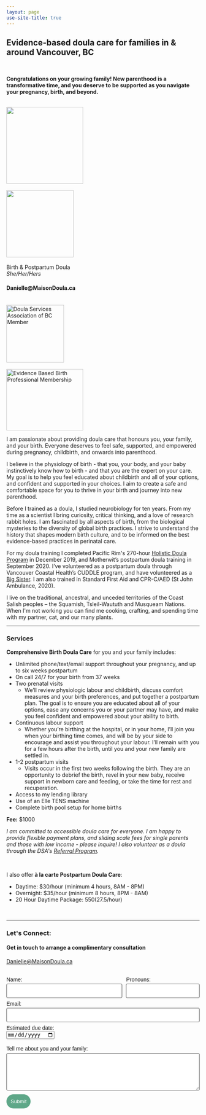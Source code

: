 ```yaml
---
layout: page
use-site-title: true
---
```

<div class="text-center">
  <h2>Evidence-based doula care for families in & around Vancouver, BC</h2><br>
  <p><b>Congratulations on your growing family! New parenthood is a transformative time, and you deserve to be supported as you navigate your pregnancy, birth, and beyond.</b></p><br>
</div>
<div class="row">
  <div class="col-md-4 col-md-offset-0 col-sm-4 col-sm-offset-0 col-xs-12 col-xs-offset-0 text-center">
    <img src="https://maisondoula.ca/img/face.jpg" width="200">
    <br><br><img src="https://maisondoula.ca/img/MDLogoName.svg" width="175">
    <br><br>Birth & Postpartum Doula
    <br><i>She/Her/Hers</i>
    <h4>Danielle@MaisonDoula.ca</h4>
    <br><a href="https://www.bcdoulas.org/"><img alt="Doula Services Association of BC Member" src="https://maisondoula.ca/img/DSABadge.png" width="150" height="150"></a>
    <br><br><a href="https://evidencebasedbirth.com/"><img alt="Evidence Based Birth Professional Membership" src="https://maisondoula.ca/img/EBBPro.png" width="200" height="160"></a>
  </div>
  <div class="col-md-8 col-md-offset-0 col-sm-8 col-sm-offset-0 col-xs-12 col-xs-offset-0">
    <p>I am passionate about providing doula care that honours you, your family, and your birth. Everyone deserves to feel safe, supported, and empowered during pregnancy, childbirth, and onwards into parenthood.</p> 
    <p>I believe in the physiology of birth - that you, your body, and your baby instinctively know how to birth - and that you are the expert on your care. My goal is to help you feel educated about childbirth and all of your options, and confident and supported in your choices. I aim to create a safe and comfortable space for you to thrive in your birth and journey into new parenthood.</p>
    <p>Before I trained as a doula, I studied neurobiology for ten years. From my time as a scientist I bring curiosity, critical thinking, and a love of research rabbit holes. I am fascinated by all aspects of birth, from the biological mysteries to the diversity of global birth practices. I strive to understand the history that shapes modern birth culture, and to be informed on the best evidence-based practices in perinatal care.</p>
    <p>For my doula training I completed Pacific Rim's 270-hour <a href="https://www.pacificrimcollege.com/faculties-programs/program/holistic-doula-certificate/">Holistic Doula Program</a> in December 2019, and Motherwit’s postpartum doula training in September 2020. I’ve volunteered as a postpartum doula through Vancouver Coastal Health’s CUDDLE program, and have volunteered as a <a href="https://www.bigsisters.bc.ca/">Big Sister</a>. I am also trained in Standard First Aid and CPR-C/AED (St John Ambulance, 2020).</p>
    <p>I live on the traditional, ancestral, and unceded territories of the Coast Salish peoples – the Squamish, Tsleil-Waututh and Musqueam Nations. When I'm not working you can find me cooking, crafting, and spending time with my partner, cat, and our many plants.</p>
  </div>
</div>

<hr>

### Services

**Comprehensive Birth Doula Care** for you and your family includes:
* Unlimited phone/text/email support throughout your pregnancy, and up to six weeks postpartum
* On call 24/7 for your birth from 37 weeks
* Two prenatal visits
  * We’ll review physiologic labour and childbirth, discuss comfort measures and your birth preferences, and put together a postpartum plan. The goal is to ensure you are educated about all of your options, ease any concerns you or your partner may have, and make you feel confident and empowered about your ability to birth.
* Continuous labour support
  * Whether you’re birthing at the hospital, or in your home, I’ll join you when your birthing time comes, and will be by your side to encourage and assist you throughout your labour. I’ll remain with you for a few hours after the birth, until you and your new family are settled in.
* 1-2 postpartum visits
  * Visits occur in the first two weeks following the birth. They are an opportunity to debrief the birth, revel in your new baby, receive support in newborn care and feeding, or take the time for rest and recuperation.
* Access to my lending library
* Use of an Elle TENS machine
* Complete birth pool setup for home births

**Fee:** $1000

*I am committed to accessible doula care for everyone. I am happy to provide flexible payment plans, and sliding scale fees for single parents and those with low income - please inquire! I also volunteer as a doula through the DSA's <a href="https://www.bcdoulas.org/referral.html">Referral Program</a>.*

<br>

I also offer **à la carte Postpartum Doula Care**:

* Daytime: $30/hour (minimum 4 hours, 8AM - 8PM)
* Overnight: $35/hour (minimum 8 hours, 8PM - 8AM)
* 20 Hour Daytime Package: $550 ($27.5/hour)
  
<br>
<hr>

### Let's Connect:
#### Get in touch to arrange a complimentary consultation
 
 
Danielle@MaisonDoula.ca

<br>
<form class="wj-contact" action="https://formspree.io/mnqdvndq" method="POST">
    <div class="left">
        <label for="ClientName">Name:</label>
        <input type="text" name="ClientName">
    </div>
    <div class="right">
        <label for="Pronouns">Pronouns:</label>
        <input type="text" name="Pronouns">
    </div>
    <div class="center">
        <label for="Email">Email:</label>
        <input type="email" name="_replyto">
    </div>
    <div class="center">
        <label for="EDD">Estimated due date:</label><br>
        <input type="date" name="EDD"><br><br>
    </div>
    <div class="center">
        <label for="content">Tell me about you and your family:</label>
        <textarea type="text" name="content" rows="5"></textarea>
    </div>
    <input type="hidden" name="_subject" value="New Doula Inquiry">
    <input type="text" name="_gotcha" style="display:none">
    <input type="submit" value="Submit">
</form>

<style>
form.wj-contact input[type="text"], form.wj-contact input[type="email"], form.wj-contact textarea[type="text"] {
    width: 100%;
    vertical-align: middle;
    margin-top: 0.25em;
    margin-bottom: 0.5em;
    padding: 0.75em;
    font-family: "Josefin Sans", sans-serif;
    font-weight: lighter;
    border-style: solid;
    border-color: #444;
    outline-color: #B6468C;
    border-width: 1px;
    border-radius: 3px;
    transition: box-shadow .2s ease;
}

form.wj-contact input[type="submit"] {
    outline: none;
    color: white;
    background-color: #5EA788;
    border-radius: 20px;
    padding: 0.75em;
    margin: 0.25em 0 0 0;
    border: 1px solid transparent;
    height: auto;
}

div.center {
    clear: both;
}

div.right {
    float: right;
    width: 38%;
}

div.left {
    float: left;
    width: 60%;
}

label {
    font-family: "Josefin Sans", sans-serif;
    font-weight: lighter;
}
</style>


